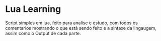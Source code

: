 # Lua Learning 
Script simples em lua, feito para analise e estudo, com todos os comentarios mostrando o que está sendo feito e a sintaxe da lingaugem, assim como o Output de cada parte.
